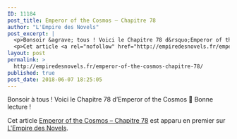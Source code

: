 ```yaml
---
ID: 11184
post_title: Emperor of the Cosmos – Chapitre 78
author: "L'Empire des Novels"
post_excerpt: |
  <p>Bonsoir &agrave; tous ! Voici le Chapitre 78 d&rsquo;Emperor of the Cosmos &#128578; Bonne lecture !</p>
  <p>Cet article <a rel="nofollow" href="http://empiredesnovels.fr/emperor-of-the-cosmos-chapitre-78/">Emperor of the Cosmos &ndash; Chapitre 78</a> est apparu en premier sur <a rel="nofollow" href="http://empiredesnovels.fr/">L'Empire des Novels</a>.</p>
layout: post
permalink: >
  http://empiredesnovels.fr/emperor-of-the-cosmos-chapitre-78/
published: true
post_date: 2018-06-07 18:25:05
---
```

<p>Bonsoir à tous ! Voici le Chapitre 78 d&#8217;Emperor of the Cosmos 🙂 Bonne lecture !</p>
<p>Cet article <a rel="nofollow" href="http://empiredesnovels.fr/emperor-of-the-cosmos-chapitre-78/">Emperor of the Cosmos &#8211; Chapitre 78</a> est apparu en premier sur <a rel="nofollow" href="http://empiredesnovels.fr/">L&#039;Empire des Novels</a>.</p>